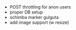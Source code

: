 - POST throttling for anon users
- proper DB setup 
- schimba marker gulguta
- add image support (w resize)